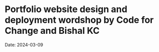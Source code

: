 # Portfolio website design and deployment wordshop by Code for Change and Bishal KC
Date: 2024-03-09